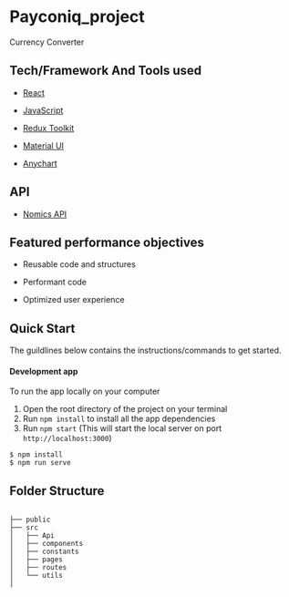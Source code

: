 # Payconiq_project

Currency Converter

## Tech/Framework And Tools used

- [React](https://reactjs.org/)

- [JavaScript](https://www.javascript.com/)

- [Redux Toolkit](https://redux-toolkit.js.org/)

- [Material UI](https://mui.com)

- [Anychart](https://anychart.com)

## API

- [Nomics API](https://nomics.com/docs/)

## Featured performance objectives

- Reusable code and structures

- Performant code

- Optimized user experience

## Quick Start

The guildlines below contains the instructions/commands to get started.

#### Development app

To run the app locally on your computer

1. Open the root directory of the project on your terminal
2. Run `npm install` to install all the app dependencies
3. Run `npm start` (This will start the local server on port `http://localhost:3000`)

```
$ npm install
$ npm run serve
```

## Folder Structure

```

├── public
├── src
│   ├── Api
│   ├── components
│   ├── constants
│   ├── pages
│   ├── routes
│   └── utils
│

```
